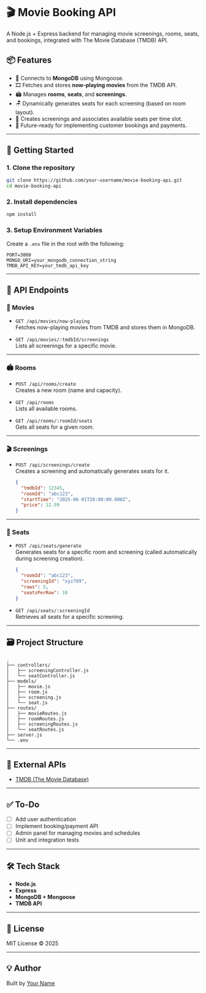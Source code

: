 
# 🎬 Movie Booking API

A Node.js + Express backend for managing movie screenings, rooms, seats, and bookings, integrated with The Movie Database (TMDB) API.

## 📦 Features

- 🔗 Connects to **MongoDB** using Mongoose.
- 🎞️ Fetches and stores **now-playing movies** from the TMDB API.
- 🏟️ Manages **rooms**, **seats**, and **screenings**.
- 🪑 Dynamically generates seats for each screening (based on room layout).
- 📆 Creates screenings and associates available seats per time slot.
- 🧾 Future-ready for implementing customer bookings and payments.

---

## 🚀 Getting Started

### 1. Clone the repository

```bash
git clone https://github.com/your-username/movie-booking-api.git
cd movie-booking-api
```

### 2. Install dependencies

```bash
npm install
```

### 3. Setup Environment Variables

Create a `.env` file in the root with the following:

```
PORT=3000
MONGO_URI=your_mongodb_connection_string
TMDB_API_KEY=your_tmdb_api_key
```

---

## 🔌 API Endpoints

### 🎥 Movies

- `GET /api/movies/now-playing`  
  Fetches now-playing movies from TMDB and stores them in MongoDB.

- `GET /api/movies/:tmdbId/screenings`  
  Lists all screenings for a specific movie.

---

### 🏟️ Rooms

- `POST /api/rooms/create`  
  Creates a new room (name and capacity).

- `GET /api/rooms`  
  Lists all available rooms.

- `GET /api/rooms/:roomId/seats`  
  Gets all seats for a given room.

---

### 🎬 Screenings

- `POST /api/screenings/create`  
  Creates a screening and automatically generates seats for it.

  ```json
  {
    "tmdbId": 12345,
    "roomId": "abc123",
    "startTime": "2025-06-01T20:00:00.000Z",
    "price": 12.99
  }
  ```

---

### 💺 Seats

- `POST /api/seats/generate`  
  Generates seats for a specific room and screening (called automatically during screening creation).

  ```json
  {
    "roomId": "abc123",
    "screeningId": "xyz789",
    "rows": 5,
    "seatsPerRow": 10
  }
  ```

- `GET /api/seats/:screeningId`  
  Retrieves all seats for a specific screening.

---

## 🗃️ Project Structure

```
.
├── controllers/
│   ├── screeningController.js
│   └── seatController.js
├── models/
│   ├── movie.js
│   ├── room.js
│   ├── screening.js
│   └── seat.js
├── routes/
│   ├── movieRoutes.js
│   ├── roomRoutes.js
│   ├── screeningRoutes.js
│   └── seatRoutes.js
├── server.js
└── .env
```

---

## 📡 External APIs

- [TMDB (The Movie Database)](https://www.themoviedb.org/documentation/api)

---

## ✅ To-Do

- [ ] Add user authentication
- [ ] Implement booking/payment API
- [ ] Admin panel for managing movies and schedules
- [ ] Unit and integration tests

---

## 🛠️ Tech Stack

- **Node.js**
- **Express**
- **MongoDB + Mongoose**
- **TMDB API**

---

## 📄 License

MIT License © 2025

---

## 💡 Author

Built by [Your Name](https://github.com/your-username)
